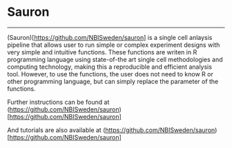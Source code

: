 # Sauron
***

(Sauron)[https://github.com/NBISweden/sauron] is a single cell anlaysis pipeline that allows user to run simple or complex experiment designs with very simple and intuitive functions. These functions are writen in R programming language using state-of-the art single cell methodologies and computing technology, making this a reproducible and efficient analysis tool. However, to use the functions, the user does not need to know R or other programming language, but can simply replace the parameter of the functions.

Further instructions can be found at (https://github.com/NBISweden/sauron)[https://github.com/NBISweden/sauron]

And tutorials are also available at (https://github.com/NBISweden/sauron)[https://github.com/NBISweden/sauron]
